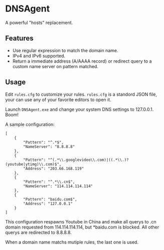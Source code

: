 # DNSAgent
A powerful "hosts" replacement.

## Features

* Use regular expression to match the domain name.
* IPv4 and IPv6 supported.
* Return a immediate address (A/AAAA record) or redirect query to a custom name server on pattern matched.

## Usage

Edit `rules.cfg` to customize your rules. `rules.cfg` is a standord JSON file, your can use any of your favorite editors to open it.

Launch `DNSAgent.exe` and change your system DNS settings to 127.0.0.1. Boom!

A sample configuration:

```
[
    {
        "Pattern": "^.*$",
        "NameServer": "8.8.8.8"
    },
    {
        "Pattern": "^(.*\\.googlevideo\\.com)|((.*\\.)?(youtube|ytimg)\\.com)$",
        "Address": "203.66.168.119"
    },
    {
        "Pattern": "^.*\\.cn$",
        "NameServer": "114.114.114.114"
    },
    {
        "Pattern": "baidu.com$",
        "Address": "127.0.0.1"
    }
]
```

This configuration respawns Youtube in China and make all querys to .cn domain requested from 114.114.114.114, but *baidu.com is blocked. All other querys are redirected to 8.8.8.8.

When a domain name matchs mutiple rules, the last one is used.